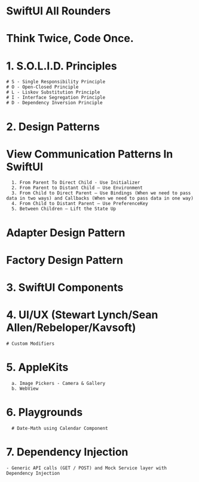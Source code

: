 # SwiftUI All Rounders
# Think Twice, Code Once.

# 1. S.O.L.I.D. Principles
    # S - Single Responsibility Principle
    # O - Open-Closed Principle
    # L - Liskov Substitution Principle
    # I - Interface Segregation Principle
    # D - Dependency Inversion Principle

# 2. Design Patterns
  # View Communication Patterns In SwiftUI
      1. From Parent To Direct Child - Use Initializer
      2. From Parent to Distant Child – Use Environment
      3. From Child to Direct Parent – Use Bindings (When we need to pass data in two ways) and Callbacks (When we need to pass data in one way)
      4. From Child to Distant Parent – Use PreferenceKey
      5. Between Children – Lift the State Up

  # Adapter Design Pattern
  # Factory Design Pattern

# 3. SwiftUI Components

# 4. UI/UX (Stewart Lynch/Sean Allen/Rebeloper/Kavsoft)
    # Custom Modifiers
# 5. AppleKits
      a. Image Pickers - Camera & Gallery
      b. WebView

# 6. Playgrounds
      # Date-Math using Calendar Component
      
# 7. Dependency Injection
    - Generic API calls (GET / POST) and Mock Service layer with Dependency Injection
